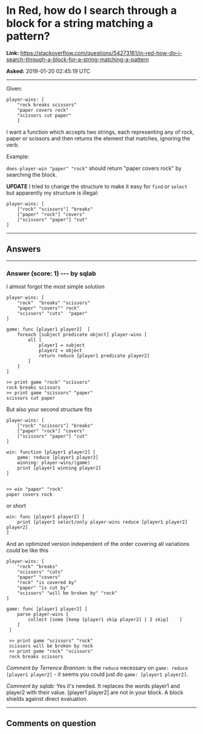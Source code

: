 # In Red, how do I search through a block for a string matching a pattern?

**Link:**
<https://stackoverflow.com/questions/54273161/in-red-how-do-i-search-through-a-block-for-a-string-matching-a-pattern>

**Asked:** 2019-01-20 02:45:19 UTC

------------------------------------------------------------------------

Given:

    player-wins: [
        "rock breaks scissors"
        "paper covers rock"
        "scissors cut paper"
        ]

I want a function which accepts two strings, each representing any of
rock, paper or scissors and then returns the element that matches,
ignoring the verb.

Example:

`does-player-win "paper" "rock"` should return \"paper covers rock\" by
searching the block.

**UPDATE** I tried to change the structure to make it easy for `find` or
`select` but apparently my structure is illegal:

    player-wins: [
        ["rock" "scissors"] "breaks"
        ["paper" "rock"] "covers"
        ["scissors" "paper"] "cut"
    ]

------------------------------------------------------------------------

## Answers

------------------------------------------------------------------------

### Answer (score: 1) --- by sqlab

I almost forgot the most simple solution

    player-wins: [
        "rock"  "breaks" "scissors"
        "paper" "covers"" rock" 
        "scissors" "cuts"  "paper"
    ]

    game: func [player1 player2]  [
        foreach [subject predicate object] player-wins [
            all [
                player1 = subject
                player2 = object
                return reduce [player1 predicate player2]
            ]
        ]
    ]

    >> print game "rock" "scissors"
    rock breaks scissors
    >> print game "scissors" "paper"
    scissors cut paper

But also your second structure fits

    player-wins: [
        ["rock" "scissors"] "breaks"
        ["paper" "rock"] "covers"
        ["scissors" "paper"] "cut"
    ]

    win: function [player1 player2] [
        game: reduce [player1 player2]
        winning: player-wins/(game)
        print [player1 winning player2]
    ]


    >> win "paper" "rock" 
    paper covers rock

or short

    win: func [player1 player2] [
        print [player1 select/only player-wins reduce [player1 player2] player2]
    ]

And an optimized version independent of the order covering all
variations could be like this

    player-wins: [
        "rock" "breaks" 
        "scissors" "cuts" 
        "paper" "covers" 
        "rock" "is covered by" 
        "paper" "is cut by" 
        "scissors" "will be broken by" "rock" 
    ]

    game: func [player1 player2] [
        parse player-wins [
            collect [some [keep [player1 skip player2] | 2 skip]    ]   
        ]
     ]

     >> print game "scissors" "rock"
     scissors will be broken by rock
     >> print game "rock" "scissors"
     rock breaks scissors

*Comment by Terrence Brannon:* is the `reduce` necessary on
`game: reduce [player1 player2]` - it seems you could just do
`game: [player1 player2]`.

*Comment by sqlab:* Yes it\'s needed. It replaces the words player1 and
player2 with their value. \[player1 player2\] are not in your block. A
block shields against direct evaluation.

------------------------------------------------------------------------

## Comments on question

